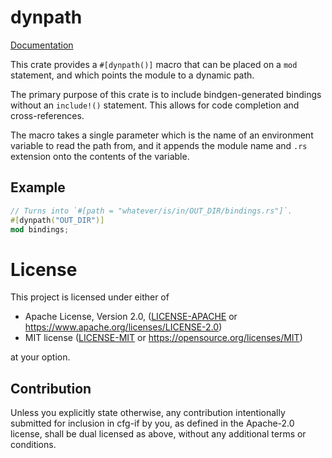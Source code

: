 # dynpath

[Documentation](https://docs.rs/dynpath)

This crate provides a `#[dynpath()]` macro that can be placed on a `mod`
statement, and which points the module to a dynamic path.

The primary purpose of this crate is to include bindgen-generated bindings
without an `include!()` statement. This allows for code completion and
cross-references.

The macro takes a single parameter which is the name of an environment variable
to read the path from, and it appends the module name and `.rs` extension onto
the contents of the variable.

## Example
```rs
// Turns into `#[path = "whatever/is/in/OUT_DIR/bindings.rs"]`.
#[dynpath("OUT_DIR")]
mod bindings;
```

# License
This project is licensed under either of

* Apache License, Version 2.0, ([LICENSE-APACHE](LICENSE-APACHE) or https://www.apache.org/licenses/LICENSE-2.0)
* MIT license ([LICENSE-MIT](LICENSE-MIT) or https://opensource.org/licenses/MIT)

at your option.

## Contribution
Unless you explicitly state otherwise, any contribution intentionally submitted for inclusion in cfg-if by you, as defined in the Apache-2.0 license, shall be dual licensed as above, without any additional terms or conditions.

